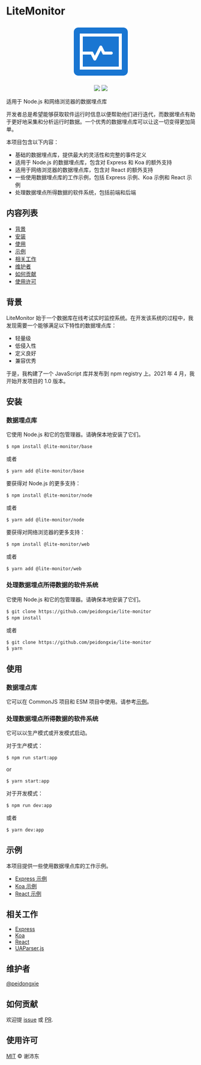 # LiteMonitor

<p align="center">
  <img src="./packages/frontend/public/logo.png">
</p>
<p align="center">
  <img src="https://img.shields.io/github/license/peidongxie/lite-monitor" />
  <img src="https://img.shields.io/github/package-json/v/peidongxie/lite-monitor" />
</p>

适用于 Node.js 和网络浏览器的数据埋点库

开发者总是希望能够获取软件运行时信息以便帮助他们进行迭代，而数据埋点有助于更好地采集和分析运行时数据。一个优秀的数据埋点库可以让这一切变得更加简单。

本项目包含以下内容：

- 基础的数据埋点库，提供最大的灵活性和完整的事件定义
- 适用于 Node.js 的数据埋点库，包含对 Express 和 Koa 的额外支持
- 适用于网络浏览器的数据埋点库，包含对 React 的额外支持
- 一些使用数据埋点库的工作示例，包括 Express 示例、Koa 示例和 React 示例
- 处理数据埋点所得数据的软件系统，包括前端和后端

## 内容列表

- [背景](#背景)
- [安装](#安装)
- [使用](#使用)
- [示例](#示例)
- [相关工作](#相关工作)
- [维护者](#维护者)
- [如何贡献](#如何贡献)
- [使用许可](#使用许可)

## 背景

LiteMonitor 始于一个数据库在线考试实时监控系统。在开发该系统的过程中，我发现需要一个能够满足以下特性的数据埋点库：

- 轻量级
- 低侵入性
- 定义良好
- 兼容优秀

于是，我构建了一个 JavaScript 库并发布到 npm registry 上。2021 年 4 月，我开始开发项目的 1.0 版本。

## 安装

### 数据埋点库

它使用 Node.js 和它的包管理器。请确保本地安装了它们。

```sh
$ npm install @lite-monitor/base
```

或者

```sh
$ yarn add @lite-monitor/base
```

要获得对 Node.js 的更多支持：

```sh
$ npm install @lite-monitor/node
```

或者

```sh
$ yarn add @lite-monitor/node
```

要获得对网络浏览器的更多支持：

```sh
$ npm install @lite-monitor/web
```

或者

```sh
$ yarn add @lite-monitor/web
```

### 处理数据埋点所得数据的软件系统

它使用 Node.js 和它的包管理器。请确保本地安装了它们。

```sh
$ git clone https://github.com/peidongxie/lite-monitor
$ npm install
```

或者

```sh
$ git clone https://github.com/peidongxie/lite-monitor
$ yarn
```

## 使用

### 数据埋点库

它可以在 CommonJS 项目和 ESM 项目中使用。请参考[示例](#示例)。

### 处理数据埋点所得数据的软件系统

它可以以生产模式或开发模式启动。

对于生产模式：

```sh
$ npm run start:app
```

or

```sh
$ yarn start:app
```

对于开发模式：

```sh
$ npm run dev:app
```

或者

```sh
$ yarn dev:app
```

## 示例

本项目提供一些使用数据埋点库的工作示例。

- [Express 示例](./packages/node-demo-express)
- [Koa 示例](./packages/node-demo-koa)
- [React 示例](./packages/web-demo-react)

## 相关工作

- [Express](https://github.com/expressjs/express)
- [Koa](https://github.com/koajs/koa)
- [React](https://github.com/facebook/react)
- [UAParser.js](https://github.com/faisalman/ua-parser-js)

## 维护者

[@peidongxie](https://github.com/peidongxie)

## 如何贡献

欢迎提 [issue](https://github.com/peidongxie/lite-monitor/issues/new) 或 [PR](https://github.com/peidongxie/lite-monitor/compare).

## 使用许可

[MIT](LICENSE) © 谢沛东
